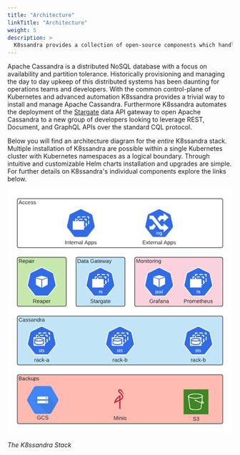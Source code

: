 ```yaml
---
title: "Architecture"
linkTitle: "Architecture"
weight: 5
description: >
  K8ssandra provides a collection of open-source components which handle the automated management of Apache Cassandra® clusters deployed on Kubernetes.
---
```


Apache Cassandra is a distributed NoSQL database with a focus on availability and partition tolerance. Historically provisioning and managing the day to day upkeep of this distributed systems has been daunting for operations teams and developers. With the common control-plane of Kubernetes and advanced automation K8ssandra provides a trivial way to install and manage Apache Cassandra. Furthermore K8ssandra automates the deployment of the [Stargate](https://stargate.io/) data API gateway to open Apache Cassandra to a new group of developers looking to leverage REST, Document, and GraphQL APIs over the standard CQL protocol.

Below you will find an architecture diagram for the _entire_ K8ssandra stack. Multiple installation of K8ssandra are possible within a single Kubernetes cluster with Kubernetes namespaces as a logical boundary. Through intuitive and customizable Helm charts installation and upgrades are simple. For further details on K8ssandra's individual components explore the links below.

![K8ssandra Architecture](architecture.png)

_The K8ssandra Stack_
